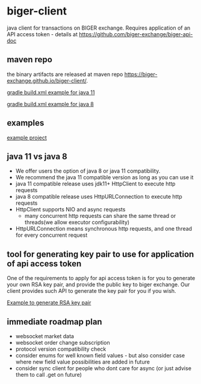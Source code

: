 # biger-client
java client for transactions on BIGER exchange.
Requires application of an API access token - details at https://github.com/biger-exchange/biger-api-doc

## maven repo
the binary artifacts are released at maven repo https://biger-exchange.github.io/biger-client/.

[gradle build.xml example for java 11](biger-client-examples/build.gradle)

[gradle build.xml example for java 8](biger-client-examples/build.gradle.java8)

## examples
[example project](biger-client-examples)

## java 11 vs java 8
 * We offer users the option of java 8 or java 11 compatibility.
 * We recommend the java 11 compatible version as long as you can use it
 * java 11 compatible release  uses jdk11+ HttpClient to execute http requests
 * java 8 compatible release uses HttpURLConnection to execute http requests
 * HttpClient supports NIO and async requests
   - many concurrent http requests can share the same thread or threads(we allow executor configurability)
 * HttpURLConnection means synchronous http requests, and one thread for every concurrent request

## tool for generating key pair to use for application of api access token
One of the requirements to apply for api access token is for you to generate your own RSA key pair, and provide the public key to biger exchange. Our client provides such API to generate the key pair for you if you wish.

[Example to generate RSA key pair](biger-client-examples/src/main/java/com/biger/client/examples/GenerateKeyPair.java)

## immediate roadmap plan
* websocket market data
* websocket order change subscription
* protocol version compatibility check
* consider enums for well known field values - but also consider case where new field value possibilities are added in future
* consider sync client for people who dont care for async (or just advise them to call .get on future)


